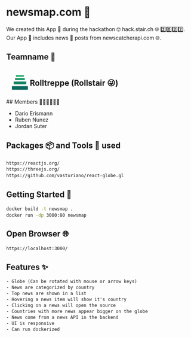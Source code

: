 # newsmap.com 📰
We created this App 📱 during the hackathon 🤓 hack.stair.ch 🌐 2️⃣0️⃣2️⃣2️⃣. Our App 📱 includes news 📰 posts from newscatcherapi.com 🌐. 

## Teamname 📍
<br>
<div style=" position: absolute;">
    <h2 style="margin-left:15px; display: inline; vertical-align:middle;"> 
        <img style="display: inline; vertical-align:middle;" height=50 src="assets/rolltreppe.gif" alt="Alt text" title="Optional title"/>
        Rolltreppe (Rollstair 😜)
    </h2>
<div>

## Members 🏃🏼🏃🏼🏃🏼
- Dario Erismann
- Ruben Nunez
- Jordan Suter

## Packages 📦 and Tools 🔨 used

```bash
https://reactjs.org/
https://threejs.org/
https://github.com/vasturiano/react-globe.gl

```


## Getting Started 🐳

```bash
docker build -t newsmap .
docker run -dp 3000:80 newsmap
```


## Open Browser 🌐
```bash
https://localhost:3000/
```
    
## Features ✨
    - Globe (Can be rotated with mouse or arrow keys)
    - News are categorized by country
    - Top news are shown in a list
    - Hovering a news item will show it's country
    - Clicking on a news will open the source
    - Countries with more news appear bigger on the globe
    - News come from a news API in the backend
    - UI is responsive
    - Can run dockerized
